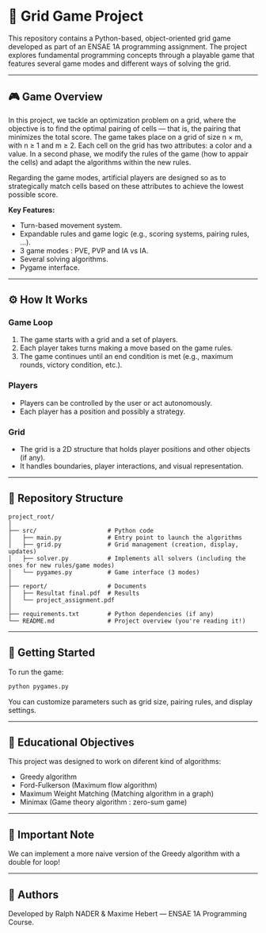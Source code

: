 # 🧩 Grid Game Project

This repository contains a Python-based, object-oriented grid game developed as part of an ENSAE 1A programming assignment. The project explores fundamental programming concepts through a playable game that features several game modes and different ways of solving the grid.

---

## 🎮 Game Overview

  In this project, we tackle an optimization problem on a grid, where the objective is to find the optimal pairing of cells — that is, the pairing that minimizes the total score.
The game takes place on a grid of size n × m, with n ≥ 1 and m ≥ 2.
Each cell on the grid has two attributes: a color and a value.
  In a second phase, we modify the rules of the game (how to appair the cells) and adapt the algorithms within the new rules. 

Regarding the game modes, artificial players are designed so as to strategically match cells based on these attributes to achieve the lowest possible score.

**Key Features:**
- Turn-based movement system.
- Expandable rules and game logic (e.g., scoring systems, pairing rules, ...).
- 3 game modes : PVE, PVP and IA vs IA.
- Several solving algorithms.
- Pygame interface.

---

## ⚙️ How It Works

### Game Loop
1. The game starts with a grid and a set of players.
2. Each player takes turns making a move based on the game rules.
3. The game continues until an end condition is met (e.g., maximum rounds, victory condition, etc.).

### Players
- Players can be controlled by the user or act autonomously.
- Each player has a position and possibly a strategy.

### Grid
- The grid is a 2D structure that holds player positions and other objects (if any).
- It handles boundaries, player interactions, and visual representation.

---

## 📁 Repository Structure

```
project_root/
│
├── src/                    # Python code
│   ├── main.py             # Entry point to launch the algorithms 
│   ├── grid.py             # Grid management (creation, display, updates)
│   ├── solver.py           # Implements all solvers (including the ones for new rules/game modes)
│   └── pygames.py          # Game interface (3 modes)
│
├── report/                 # Documents
│   ├── Resultat final.pdf  # Results
│   └── project_assignment.pdf
│
├── requirements.txt        # Python dependencies (if any)
└── README.md               # Project overview (you're reading it!)
```

---

## 🚀 Getting Started

To run the game:

```bash
python pygames.py
```

You can customize parameters such as grid size, pairing rules, and display settings.

---

## 🧠 Educational Objectives

This project was designed to work on diferent kind of algorithms:
- Greedy algorithm
- Ford-Fulkerson (Maximum flow algorithm)
- Maximum Weight Matching (Matching algorithm in a graph)
- Minimax (Game theory algorithm : zero-sum game)

---

## 📌 Important Note

We can implement a more naive version of the Greedy algorithm with a double for loop!

---

## 👥 Authors

Developed by Ralph NADER & Maxime Hebert — ENSAE 1A Programming Course.

